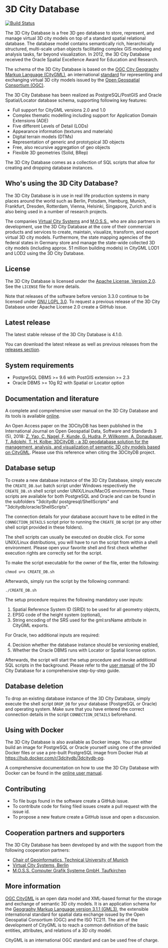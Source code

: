 3D City Database
================

[![Build Status](https://travis-ci.org/3dcitydb/3dcitydb.svg?branch=master)](https://travis-ci.org/3dcitydb/3dcitydb)

The 3D City Database is a free 3D geo database to store, represent, and manage virtual 3D city models on top of a
standard spatial relational database. The database model contains semantically rich, hierarchically structured,
multi-scale urban objects facilitating complex GIS modeling and analysis tasks, far beyond visualization.
In 2012, the 3D City Database received the Oracle Spatial Excellence Award for Education and Research.

The schema of the 3D City Database is based on the [OGC City Geography Markup Language (CityGML)](https://www.citygml.org/),
an international [standard](http://www.opengeospatial.org/standards/citygml) for representing and exchanging
virtual 3D city models issued by the [Open Geospatial Consortium (OGC)](http://www.opengeospatial.org/).

The 3D City Database has been realized as PostgreSQL/PostGIS and Oracle Spatial/Locator database schema,
supporting following key features:

 * Full support for CityGML versions 2.0 and 1.0
 * Complex thematic modelling including support for Application Domain Extensions (ADE)
 * Five different Levels of Detail (LODs)
 * Appearance information (textures and materials)
 * Digital terrain models (DTMs)
 * Representation of generic and prototypical 3D objects
 * Free, also recursive aggregation of geo objects
 * Flexible 3D geometries (Solid, BRep)

The 3D City Database comes as a collection of SQL scripts that allow for creating and dropping database instances.

Who's using the 3D City Database?
---------------------------------

The 3D City Database is in use in real life production systems in many places around the world such as
Berlin, Potsdam, Hamburg, Munich, Frankfurt, Dresden, Rotterdam, Vienna, Helsinki, Singapore, Zurich
and is also being used in a number of research projects.

The companies [Virtual City Systems](https://vc.systems/) and [M.O.S.S.](https://www.moss.de/), who are also
partners in development, use the 3D City Database at the core of their commercial products and services to create,
maintain, visualize, transform, and export virtual 3D city models. Furthermore, the state mapping agencies of the
federal states in Germany store and manage the state-wide collected 3D city models
(including approx. 51 million building models) in CityGML LOD1 and LOD2 using the 3D City Database. 

License
-------
The 3D City Database is licensed under the [Apache License, Version 2.0](http://www.apache.org/licenses/LICENSE-2.0).
See the `LICENSE` file for more details.

Note that releases of the software before version 3.3.0 continue to be licensed under [GNU LGPL 3.0](https://www.gnu.org/licenses/lgpl-3.0.en.html).
To request a previous release of the 3D City Database under Apache License 2.0 create a GitHub issue.

Latest release
--------------
The latest stable release of the 3D City Database is 4.1.0.

You can download the latest release as well as previous releases from the
[releases section](https://github.com/3dcitydb/3dcitydb/releases).

System requirements
-------------------
* PostgreSQL DBMS >= 9.6 with PostGIS extension >= 2.3
* Oracle DBMS >= 10g R2 with Spatial or Locator option

Documentation and literature
----------------------------
A complete and comprehensive user manual on the 3D City Database and its tools is available
[online](https://3dcitydb-docs.readthedocs.io/en/release-v4.3.0/).

An Open Access paper on the 3DCityDB has been published in the International Journal on Open Geospatial Data,
Software and Standards 3 (5), 2018: [Z. Yao, C. Nagel, F. Kunde, G. Hudra, P. Willkomm, A. Donaubauer, T. Adolphi, T. H. Kolbe: 3DCityDB - a 3D geodatabase solution for the management, analysis, and visualization of semantic 3D city models based on CityGML](https://doi.org/10.1186/s40965-018-0046-7). Please use this reference when citing the 3DCityDB project.

Database setup
--------------
To create a new database instance of the 3D City Database, simply execute
the `CREATE_DB.bat` batch script under Windows respectively the `CREATE_DB.sh`
shell script under UNIX/Linux/MacOS environments. These scripts are available
for both PostgreSQL and Oracle and can be found in the subfolders "3dcitydb/
postgresql/ShellScripts" and "3dcitydb/oracle/ShellScripts".

The connection details for your database account have to be edited in the
`CONNECTION_DETAILS` script prior to running the `CREATE_DB` script (or any
other shell script provided in these folders).

The shell scripts can usually be executed on double click. For some UNIX/Linux
distributions, you will have to run the script from within a shell environment.
Please open your favorite shell and first check whether execution rights are
correctly set for the script.

To make the script executable for the owner of the file, enter the following:

    chmod u+x CREATE_DB.sh

Afterwards, simply run the script by the following command:

    ./CREATE_DB.sh

The setup procedure requires the following mandatory user inputs:
1) Spatial Reference System ID (SRID) to be used for all geometry objects,
2) EPSG code of the height system (optional),
3) String encoding of the SRS used for the gml:srsName attribute in CityGML exports.

For Oracle, two additional inputs are required:

4) Decision whether the database instance should be versioning enabled,
5) Whether the Oracle DBMS runs with Locator or Spatial license option.

Afterwards, the script will start the setup procedure and invoke additional
SQL scripts in the background. Please refer to the [user manual](https://3dcitydb-docs.readthedocs.io/en/release-v4.3.0/)
of the 3D City Database for a comprehensive step-by-step guide.

Database deletion
-----------------
To drop an existing database instance of the 3D City Database, simply execute
the shell script `DROP_DB` for your database (PostgreSQL or Oracle) and
operating system. Make sure that you have entered the correct connection
details in the script `CONNECTION_DETAILS` beforehand.

Using with Docker
-----------------

The 3D City Database is also available as Docker image. You can either build an image for PostgreSQL or Oracle
yourself using one of the provided Docker files or use a pre-built PostgreSQL image from Docker Hub at
https://hub.docker.com/r/3dcitydb/3dcitydb-pg.

A comprehensive documentation on how to use the 3D City Database with Docker can be found in the
[online user manual](https://3dcitydb-docs.readthedocs.io/en/release-v4.3.0/).

Contributing
------------
* To file bugs found in the software create a GitHub issue.
* To contribute code for fixing filed issues create a pull request with the issue id.
* To propose a new feature create a GitHub issue and open a discussion.

Cooperation partners and supporters
-----------------------------------
The 3D City Database has been developed by and with the support from the following cooperation partners:

* [Chair of Geoinformatics, Technical University of Munich](https://www.lrg.tum.de/gis/)
* [Virtual City Systems, Berlin](https://vc.systems/)
* [M.O.S.S. Computer Grafik Systeme GmbH, Taufkirchen](http://www.moss.de/)

More information
----------------
[OGC CityGML](http://www.opengeospatial.org/standards/citygml) is an open data model and XML-based format for the
storage and exchange of semantic 3D city models. It is an application schema for the
[Geography Markup Language version 3.1.1 (GML3)](http://www.opengeospatial.org/standards/gml), the extensible
international standard for spatial data exchange issued by the Open Geospatial Consortium (OGC) and the ISO TC211.
The aim of the development of CityGML is to reach a common definition of the basic entities, attributes,
and relations of a 3D city model.

CityGML is an international OGC standard and can be used free of charge.